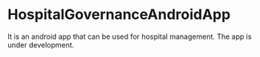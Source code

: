 # HospitalGovernanceAndroidApp
It is an android app that can be used for hospital management. The app is under development.
